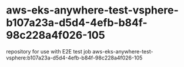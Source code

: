 # aws-eks-anywhere-test-vsphere-b107a23a-d5d4-4efb-b84f-98c228a4f026-105
repository for use with E2E test job aws-eks-anywhere-test-vsphere:b107a23a-d5d4-4efb-b84f-98c228a4f026-105
